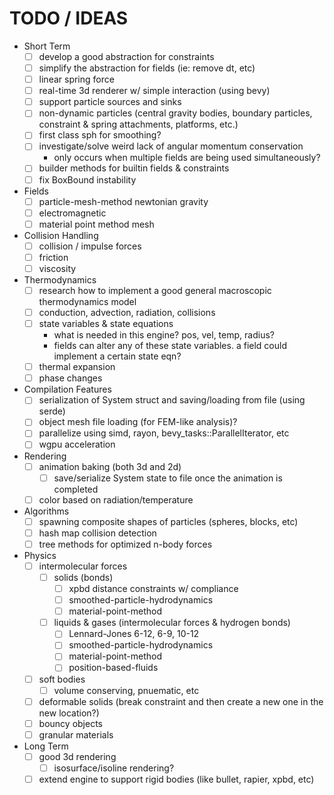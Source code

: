 # TODO / IDEAS

- Short Term
  - [ ] develop a good abstraction for constraints
  - [ ] simplify the abstraction for fields (ie: remove dt, etc)
  - [ ] linear spring force
  - [ ] real-time 3d renderer w/ simple interaction (using bevy)
  - [ ] support particle sources and sinks
  - [ ] non-dynamic particles (central gravity bodies, boundary particles, constraint & spring attachments, platforms, etc.)
  - [ ] first class sph for smoothing?
  - [ ] investigate/solve weird lack of angular momentum conservation
    - only occurs when multiple fields are being used simultaneously?
  - [ ] builder methods for builtin fields & constraints
  - [ ] fix BoxBound instability

- Fields
  - [ ] particle-mesh-method newtonian gravity
  - [ ] electromagnetic
  - [ ] material point method mesh

- Collision Handling
  - [ ] collision / impulse forces
  - [ ] friction
  - [ ] viscosity

- Thermodynamics
  - [ ] research how to implement a good general macroscopic thermodynamics model
  - [ ] conduction, advection, radiation, collisions
  - [ ] state variables & state equations
    - what is needed in this engine? pos, vel, temp, radius?
    - fields can alter any of these state variables. a field could implement a certain state eqn?
  - [ ] thermal expansion
  - [ ] phase changes

- Compilation Features
  - [ ] serialization of System struct and saving/loading from file (using serde)
  - [ ] object mesh file loading (for FEM-like analysis)?
  - [ ] parallelize using simd, rayon, bevy_tasks::ParallelIterator, etc
  - [ ] wgpu acceleration

- Rendering
  - [ ] animation baking (both 3d and 2d)
    - [ ] save/serialize System state to file once the animation is completed
  - [ ] color based on radiation/temperature

- Algorithms
  - [ ] spawning composite shapes of particles (spheres, blocks, etc)
  - [ ] hash map collision detection
  - [ ] tree methods for optimized n-body forces

- Physics
  - [ ] intermolecular forces
    - [ ] solids (bonds)
      - [ ] xpbd distance constraints w/ compliance
      - [ ] smoothed-particle-hydrodynamics
      - [ ] material-point-method
    - [ ] liquids & gases (intermolecular forces & hydrogen bonds)
      - [ ] Lennard-Jones 6-12, 6-9, 10-12
      - [ ] smoothed-particle-hydrodynamics
      - [ ] material-point-method
      - [ ] position-based-fluids
  - [ ] soft bodies
    - [ ] volume conserving, pnuematic, etc
  - [ ] deformable solids (break constraint and then create a new one in the new location?)
  - [ ] bouncy objects
  - [ ] granular materials

- Long Term
  - [ ] good 3d rendering
    - [ ] isosurface/isoline rendering?
  - [ ] extend engine to support rigid bodies (like bullet, rapier, xpbd, etc)